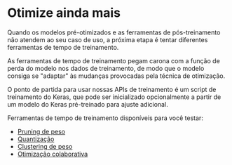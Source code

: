 # Otimize ainda mais

Quando os modelos pré-otimizados e as ferramentas de pós-treinamento não atendem ao seu caso de uso, a próxima etapa é tentar diferentes ferramentas de tempo de treinamento.

As ferramentas de tempo de treinamento pegam carona com a função de perda do modelo nos dados de treinamento, de modo que o modelo consiga se "adaptar" às mudanças provocadas pela técnica de otimização.

O ponto de partida para usar nossas APIs de treinamento é um script de treinamento do Keras, que pode ser inicializado opcionalmente a partir de um modelo do Keras pré-treinado para ajuste adicional.

Ferramentas de tempo de treinamento disponíveis para você testar:

- [Pruning de peso](./pruning/)
- [Quantização](./quantization/training)
- [Clustering de peso](./clustering/)
- [Otimização colaborativa](./combine/collaborative_optimization)
